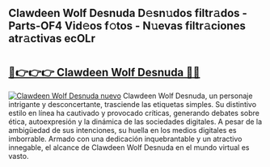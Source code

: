 ## Clawdeen Wolf Desnuda D𝚎sn𝚞dos filtr𝚊dos - Parts-OF4 Vid𝚎os f𝚘tos - N𝚞evas filtr𝚊ciones atr𝚊ctivas ecOLr

# <h2><a href="http://mb9r7mm.tromn.icu/?c=Clawdeen+Wolf+Desnuda">🔗👉👉👉 Clawdeen Wolf Desnuda 🔗🔗</a></h2>

[![Clawdeen Wolf Desnuda nuevo](https://i.imgur.com/pEAQMta.gif)](http://mb9r7mm.tromn.icu/?c=Clawdeen+Wolf+Desnuda)
Clawdeen Wolf Desnuda, un personaje intrigante y desconcertante, trasciende las etiquetas simples. Su distintivo estilo en línea ha cautivado y provocado críticas, generando debates sobre ética, autoexpresión y la dinámica de las sociedades digitales. A pesar de la ambigüedad de sus intenciones, su huella en los medios digitales es imborrable. Armado con una dedicación inquebrantable y un atractivo innegable, el alcance de Clawdeen Wolf Desnuda en el mundo virtual es vasto.
